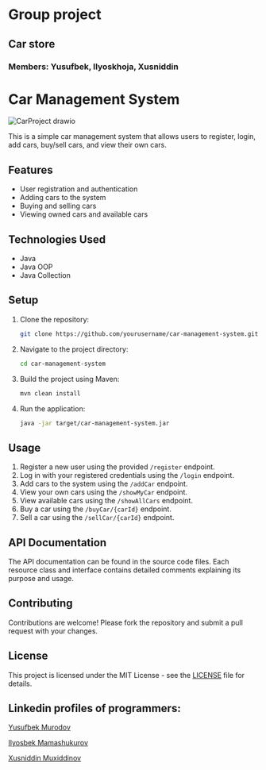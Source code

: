 # Group project
## Car store
### Members: Yusufbek, Ilyoskhoja, Xusniddin

# Car Management System

![CarProject drawio](https://github.com/yusufbek-murodov/car-store-pdp/assets/127578935/520991b6-3712-4a1e-97d0-a9b29a0f55d4)

This is a simple car management system that allows users to register, login, add cars, buy/sell cars, and view their own cars.

## Features

- User registration and authentication
- Adding cars to the system
- Buying and selling cars
- Viewing owned cars and available cars

## Technologies Used

- Java
- Java OOP
- Java Collection

## Setup

1. Clone the repository:

    ```bash
    git clone https://github.com/yourusername/car-management-system.git
    ```

2. Navigate to the project directory:

    ```bash
    cd car-management-system
    ```

3. Build the project using Maven:

    ```bash
    mvn clean install
    ```

4. Run the application:

    ```bash
    java -jar target/car-management-system.jar
    ```

## Usage

1. Register a new user using the provided `/register` endpoint.
2. Log in with your registered credentials using the `/login` endpoint.
3. Add cars to the system using the `/addCar` endpoint.
4. View your own cars using the `/showMyCar` endpoint.
5. View available cars using the `/showAllCars` endpoint.
6. Buy a car using the `/buyCar/{carId}` endpoint.
7. Sell a car using the `/sellCar/{carId}` endpoint.

## API Documentation

The API documentation can be found in the source code files. Each resource class and interface contains detailed comments explaining its purpose and usage.

## Contributing

Contributions are welcome! Please fork the repository and submit a pull request with your changes.

## License

This project is licensed under the MIT License - see the [LICENSE](LICENSE) file for details.

## Linkedin profiles of programmers:

[Yusufbek Murodov](https://www.linkedin.com/in/yusufbek-murodov-b16103266)

[Ilyosbek Mamashukurov](https://www.linkedin.com/in/ilyosbekmamashukurov)

[Xusniddin Muxiddinov](https://www.linkedin.com/in/khusniddin-mukhiddinov)


